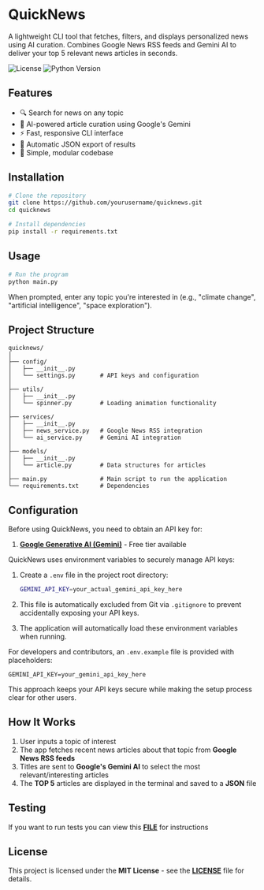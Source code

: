 # QuickNews

A lightweight CLI tool that fetches, filters, and displays personalized news using AI curation. Combines Google News RSS feeds and Gemini AI to deliver your top 5 relevant news articles in seconds.

![License](https://img.shields.io/github/license/Balionelis/quicknews)
![Python Version](https://img.shields.io/badge/python-3.7%2B-blue)

## Features

- 🔍 Search for news on any topic
- 🤖 AI-powered article curation using Google's Gemini
- ⚡ Fast, responsive CLI interface
- 💾 Automatic JSON export of results
- 🔄 Simple, modular codebase

## Installation

```bash
# Clone the repository
git clone https://github.com/yourusername/quicknews.git
cd quicknews

# Install dependencies
pip install -r requirements.txt
```

## Usage
```bash
# Run the program
python main.py
```
When prompted, enter any topic you're interested in (e.g., "climate change", "artificial intelligence", "space exploration").

## Project Structure
```
quicknews/
│
├── config/
│   ├── __init__.py
│   └── settings.py       # API keys and configuration
│
├── utils/
│   ├── __init__.py
│   └── spinner.py        # Loading animation functionality
│
├── services/
│   ├── __init__.py
│   ├── news_service.py   # Google News RSS integration
│   └── ai_service.py     # Gemini AI integration
│
├── models/
│   ├── __init__.py
│   └── article.py        # Data structures for articles
│
├── main.py               # Main script to run the application
└── requirements.txt      # Dependencies
```

## Configuration
Before using QuickNews, you need to obtain an API key for:

1. **[Google Generative AI (Gemini)](https://ai.google.dev/)** - Free tier available

QuickNews uses environment variables to securely manage API keys:

1. Create a `.env` file in the project root directory:
    ```bash
    GEMINI_API_KEY=your_actual_gemini_api_key_here
    ```
2. This file is automatically excluded from Git via `.gitignore` to prevent accidentally exposing your API keys.

3. The application will automatically load these environment variables when running.

For developers and contributors, an `.env.example` file is provided with placeholders:
```
GEMINI_API_KEY=your_gemini_api_key_here
```
This approach keeps your API keys secure while making the setup process clear for other users.


## How It Works
1. User inputs a topic of interest
2. The app fetches recent news articles about that topic from **Google News RSS feeds**
3. Titles are sent to **Google's Gemini AI** to select the most relevant/interesting articles
4. The **TOP 5** articles are displayed in the terminal and saved to a **JSON** file

## Testing
If you want to run tests you can view this **[FILE](https://github.com/Balionelis/quicknews/blob/main/TESTING.md)** for instructions

## License

This project is licensed under the **MIT License** - see the **[LICENSE](https://github.com/Balionelis/quicknews/blob/main/LICENSE)** file for details.